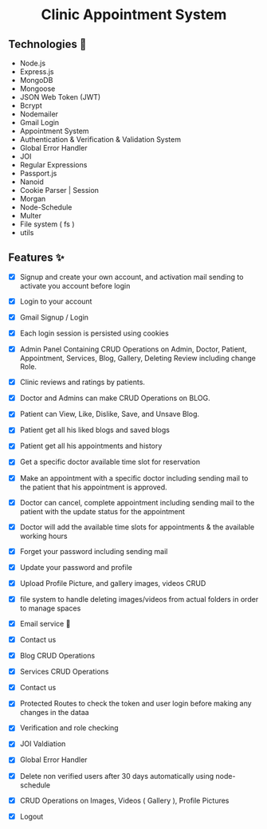 <h1 align="center">
  Clinic Appointment System
</h1>
  
## Technologies 🚀

- Node.js
- Express.js
- MongoDB
- Mongoose
- JSON Web Token (JWT)
- Bcrypt
- Nodemailer
- Gmail Login
- Appointment System
- Authentication & Verification & Validation System
- Global Error Handler
- JOI
- Regular Expressions
- Passport.js
- Nanoid
- Cookie Parser | Session
- Morgan
- Node-Schedule
- Multer
- File system ( fs )
- utils

## Features ✨

- [x] Signup and create your own account, and activation mail sending to activate you account before login
- [x] Login to your account
- [x] Gmail Signup / Login
- [x] Each login session is persisted using cookies
- [x] Admin Panel Containing CRUD Operations on Admin, Doctor, Patient, Appointment, Services, Blog, Gallery, Deleting Review including change Role.
- [x] Clinic reviews and ratings by patients.
- [x] Doctor and Admins can make CRUD Operations on BLOG.
- [x] Patient can View, Like, Dislike, Save, and Unsave Blog.
- [x] Patient get all his liked blogs and saved blogs
- [x] Patient get all his appointments and history
- [x] Get a specific doctor available time slot for reservation
- [x] Make an appointment with a specific doctor including sending mail to the patient that his appointment is approved.
- [x] Doctor can cancel, complete appointment including sending mail to the patient with the update status for the appointment
- [x] Doctor will add the available time slots for appointments & the available working hours
- [x] Forget your password including sending mail
- [x] Update your password and profile
- [x] Upload Profile Picture, and gallery images, videos CRUD
- [x] file system to handle deleting images/videos from actual folders in order to manage spaces
- [x] Email service 📨
- [x] Contact us
- [x] Blog CRUD Operations
- [x] Services CRUD Operations
- [x] Contact us
- [x] Protected Routes to check the token and user login before making any changes in the dataa
- [x] Verification and role checking
- [x] JOI Valdiation
- [x] Global Error Handler
- [x] Delete non verified users after 30 days automatically using node-schedule
- [x] CRUD Operations on Images, Videos ( Gallery ), Profile Pictures
- [x] Logout

